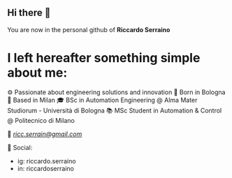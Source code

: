 ## Hi there 👋
You are now in the personal github of **Riccardo Serraino**

# I left hereafter something simple about me:
⚙️ Passionate about engineering solutions and innovation
🏡 Born in Bologna
📍 Based in Milan
🎓 BSc in Automation Engineering @ Alma Mater Studiorum - Università di Bologna
📚 MSc Student in Automation & Control @ Politecnico di Milano

📧 *ricc.serrain@gmail.com*

💬 Social: 
  - ig: riccardo.serraino
  - in: riccardoserraino
